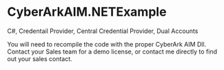 # CyberArkAIM.NETExample
C#, Credentail Provider, Central Credential Provider, Dual Accounts


You will need to recompile the code with the proper CyberArk AIM Dll. Contact your Sales team for a demo license, or contact me directly to find out your sales contact. 
